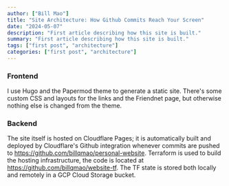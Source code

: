 ```yaml
---
author: ["Bill Mao"]
title: "Site Architecture: How Github Commits Reach Your Screen"
date: "2024-05-07"
description: "First article describing how this site is built."
summary: "First article describing how this site is built."
tags: ["first post", "architecture"]
categories: ["first post", "architecture"]
---
```


### Frontend

I use Hugo and the Papermod theme to generate a static site. There's some custom CSS and layouts for the links and the Friendnet page, but otherwise nothing else is changed from the theme.

### Backend

The site itself is hosted on Cloudflare Pages; it is automatically built and deployed by Cloudflare's Github integration whenever commits are pushed to https://github.com/billqmao/personal-website. Terraform is used to build the hosting infrastructure, the code is located at https://github.com/billqmao/website-tf. The TF state is stored both locally and remotely in a GCP Cloud Storage bucket.